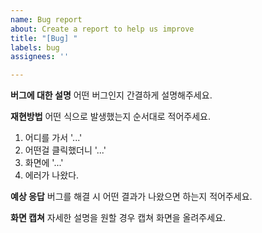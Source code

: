```yaml
---
name: Bug report
about: Create a report to help us improve
title: "[Bug] "
labels: bug
assignees: ''

---
```


**버그에 대한 설명**
어떤 버그인지 간결하게 설명해주세요.

**재현방법**
어떤 식으로 발생했는지 순서대로 적어주세요.
1. 어디를 가서 '...'
2. 어떤걸 클릭했더니 '...'
3. 화면에 '...'
4. 에러가 나왔다.

**예상 응답**
버그를 해결 시 어떤 결과가 나왔으면 하는지 적어주세요.

**화면 캡쳐**
자세한 설명을 원할 경우 캡쳐 화면을 올려주세요.
